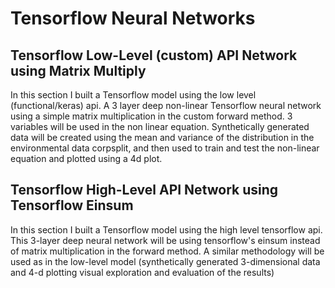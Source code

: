 # Tensorflow Neural Networks

## Tensorflow Low-Level (custom) API Network using Matrix Multiply
In this section I built a Tensorflow model using the low level (functional/keras) api. A 3 layer deep non-linear Tensorflow neural network using a simple matrix multiplication in the custom forward method. 3 variables will be used in the non linear equation. Synthetically generated data will be created using the mean and variance of the distribution in the environmental data corpsplit, and then used to train and test the non-linear equation and plotted using a 4d plot.

## Tensorflow High-Level API Network using Tensorflow Einsum
In this section I built a Tensorflow model using the high level tensorflow api. This 3-layer deep neural network will be using tensorflow's einsum instead of matrix multiplication in the forward method. A similar methodology will be used as in the low-level model (synthetically generated 3-dimensional data and 4-d plotting visual exploration and evaluation of the results)
